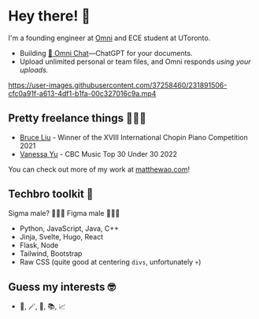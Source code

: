# Hey there! 👋
I'm a founding engineer at [Omni](https://omnilabs.ai/) and ECE student at UToronto.

- Building [💬 Omni Chat](https://omnilabs.ai/chat)—ChatGPT for your documents. 
- Upload unlimited personal or team files, and Omni responds *using your uploads.*


https://user-images.githubusercontent.com/37258460/231891506-cfc0a91f-a613-4df1-b1fa-00c327016c9a.mp4


## Pretty freelance things 🧑🏻‍💻

- [Bruce Liu](https://bruceliu.matthewao.com) - Winner of the XVIII International
Chopin Piano Competition 2021 
- [Vanessa Yu](https://vanessayu.com) - CBC Music Top 30 Under 30 2022

You can check out more of my work at [matthewao.com](https://matthewao.com)!

## Techbro toolkit 💼

Sigma male? 🙅🏻‍♂️ Figma male 🙋🏻‍♂️ 

- Python, JavaScript, Java, C++
- Jinja, Svelte, Hugo, React
- Flask, Node
- Tailwind, Bootstrap
- Raw CSS (quite good at centering `divs`, unfortunately 💀)

## Guess my interests 🤓

- 🎹, 🪄, 🤸, 📚, 📈 
